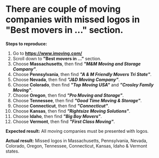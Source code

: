 # There are couple of moving companies with missed logos in "Best movers in ..." section.

__Steps to reproduce:__

  1. Go to __https://www.imoving.com/__
  2. Scroll down to __"Best movers in ..."__ section.
  3. Choose __Massachusetts__, then find ___"M&M Moving and Storage Company"___.
  4. Choose __Pennsylvania__, then find ___"A & M Friendly Movers Tri State"___.
  5. Choose __Nevada__, then find ___"J&D Moving Company"___.
  6. Choose __Colorado__, then find ___"Top Moving USA"___ and ___"Crosley Family Moving"___.
  7. Choose __Oregon__, then find ___"Pro Moving and Storage"___.
  8. Choose __Tennessee__, then find ___"Good Time Moving & Storage"___.
  9. Choose __Connecticut__, then find ___"Connecticut"___.
  10. Choose __Kansas__, then find ___"Rightsize Moving Solutions"___.
  11. Choose __Idaho__, then find ___"Big Boy Movers"___.
  12. Choose __Vermont__, then find ___"First Class Moving"___.
  
__Expected result:__ All moving companies must be presented with logos.

__Actual result:__ Missed logos in Massachusetts, Pennsylvania, Nevada, Colorado, Oregon, Tennessee, Connecticut, Kansas, Idaho & Vermont states.
 
